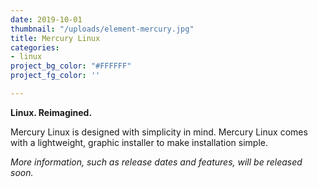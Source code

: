 ```yaml
---
date: 2019-10-01
thumbnail: "/uploads/element-mercury.jpg"
title: Mercury Linux
categories:
- linux
project_bg_color: "#FFFFFF"
project_fg_color: ''

---
```

**Linux. Reimagined.**

Mercury Linux is designed with simplicity in mind. Mercury Linux comes with a lightweight, graphic installer to make installation simple.

_More information, such as release dates and features, will be released soon._
